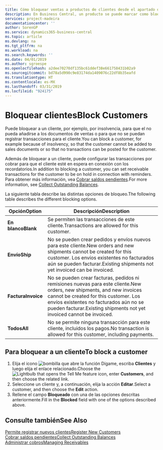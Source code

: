 ```yaml
---
title: Cómo bloquear ventas a productos de clientes desde el apartado de Ventas o Compras
description: En Business Central, un producto se puede marcar como bloqueado para ventas, bloqueado para compras o bloqueado para todos los propósitos.
services: project-madeira
documentationcenter: ''
author: SorenGP
ms.service: dynamics365-business-central
ms.topic: article
ms.devlang: na
ms.tgt_pltfrm: na
ms.workload: na
ms.search.keywords: ''
ms.date: 04/01/2019
ms.author: sgroespe
ms.openlocfilehash: a2dee70270df135bc61ddef38e661758431b02a9
ms.sourcegitcommit: bd78a5d990c9e83174da1409076c22df8b35eafd
ms.translationtype: HT
ms.contentlocale: es-MX
ms.lasthandoff: 03/31/2019
ms.locfileid: "924175"
---
```

# <a name="block-customers"></a><span data-ttu-id="d9053-103">Bloquear clientes</span><span class="sxs-lookup"><span data-stu-id="d9053-103">Block Customers</span></span>
<span data-ttu-id="d9053-104">Puede bloquear a un cliente, por ejemplo, por insolvencia, para que el no pueda añadirse a los documentos de ventas o para que no se puedan registrar transacciones para el cliente.</span><span class="sxs-lookup"><span data-stu-id="d9053-104">You can block a customer, for example because of insolvency, so that the customer cannot be added to sales documents or so that no transactions can be posted for the customer.</span></span>

<span data-ttu-id="d9053-105">Además de bloquear a un cliente, puede configurar las transacciones por cobrar para que el cliente esté en espera en conexión con los recordatorios.</span><span class="sxs-lookup"><span data-stu-id="d9053-105">In addition to blocking a customer, you can set receivable transactions for the customer to be on hold in connection with reminders.</span></span> <span data-ttu-id="d9053-106">Para obtener más información, vea [Cobrar saldos pendientes](receivables-collect-outstanding-balances.md).</span><span class="sxs-lookup"><span data-stu-id="d9053-106">For more information, see [Collect Outstanding Balances](receivables-collect-outstanding-balances.md).</span></span>   

<span data-ttu-id="d9053-107">La siguiente tabla describe las distintas opciones de bloqueo.</span><span class="sxs-lookup"><span data-stu-id="d9053-107">The following table describes the different blocking options.</span></span>  

|<span data-ttu-id="d9053-108">Opción</span><span class="sxs-lookup"><span data-stu-id="d9053-108">Option</span></span>|<span data-ttu-id="d9053-109">Descripción</span><span class="sxs-lookup"><span data-stu-id="d9053-109">Description</span></span>|  
|--------------------|------------|  
|<span data-ttu-id="d9053-110">**En blanco**</span><span class="sxs-lookup"><span data-stu-id="d9053-110">**Blank**</span></span>|<span data-ttu-id="d9053-111">Se permiten las transacciones de este cliente.</span><span class="sxs-lookup"><span data-stu-id="d9053-111">Transactions are allowed for this customer.</span></span>|
|<span data-ttu-id="d9053-112">**Envío**</span><span class="sxs-lookup"><span data-stu-id="d9053-112">**Ship**</span></span>|<span data-ttu-id="d9053-113">No se pueden crear pedidos y envíos nuevos para este cliente.</span><span class="sxs-lookup"><span data-stu-id="d9053-113">New orders and new shipments cannot be created for this customer.</span></span> <span data-ttu-id="d9053-114">Los envíos existentes no facturados aún se pueden facturar.</span><span class="sxs-lookup"><span data-stu-id="d9053-114">Existing shipments not yet invoiced can be invoiced.</span></span>|  
|<span data-ttu-id="d9053-115">**Factura**</span><span class="sxs-lookup"><span data-stu-id="d9053-115">**Invoice**</span></span>|<span data-ttu-id="d9053-116">No se pueden crear facturas, pedidos ni remisiones nuevas para este cliente.</span><span class="sxs-lookup"><span data-stu-id="d9053-116">New orders, new shipments, and new invoices cannot be created for this customer.</span></span> <span data-ttu-id="d9053-117">Los envíos existentes no facturados aún no se pueden facturar.</span><span class="sxs-lookup"><span data-stu-id="d9053-117">Existing shipments not yet invoiced cannot be invoiced.</span></span>|  
|<span data-ttu-id="d9053-118">**Todos**</span><span class="sxs-lookup"><span data-stu-id="d9053-118">**All**</span></span>|<span data-ttu-id="d9053-119">No se permite ninguna transacción para este cliente, incluidos los pagos.</span><span class="sxs-lookup"><span data-stu-id="d9053-119">No transaction is allowed for this customer, including payments.</span></span>|  

## <a name="to-block-a-customer"></a><span data-ttu-id="d9053-120">Para bloquear a un cliente</span><span class="sxs-lookup"><span data-stu-id="d9053-120">To block a customer</span></span>  
1. <span data-ttu-id="d9053-121">Elija el icono ![bombilla que abre la función Dígame](media/ui-search/search_small.png "Dígame que desea hacer"), escriba **Clientes** y luego elija el enlace relacionado.</span><span class="sxs-lookup"><span data-stu-id="d9053-121">Choose the ![Lightbulb that opens the Tell Me feature](media/ui-search/search_small.png "Tell me what you want to do") icon, enter **Customers**, and then choose the related link.</span></span>
2. <span data-ttu-id="d9053-122">Seleccione un cliente y, a continuación, elija la acción **Editar**.</span><span class="sxs-lookup"><span data-stu-id="d9053-122">Select a customer, and then choose the **Edit** action.</span></span>
3. <span data-ttu-id="d9053-123">Rellene el campo **Bloqueado** con una de las opciones descritas anteriormente.</span><span class="sxs-lookup"><span data-stu-id="d9053-123">Fill in the **Blocked** field with one of the options described above.</span></span>

## <a name="see-also"></a><span data-ttu-id="d9053-124">Consulte también</span><span class="sxs-lookup"><span data-stu-id="d9053-124">See Also</span></span>  
[<span data-ttu-id="d9053-125">Permite registrar nuevos clientes</span><span class="sxs-lookup"><span data-stu-id="d9053-125">Register New Customers</span></span>](sales-how-register-new-customers.md)  
[<span data-ttu-id="d9053-126">Cobrar saldos pendientes</span><span class="sxs-lookup"><span data-stu-id="d9053-126">Collect Outstanding Balances</span></span>](receivables-collect-outstanding-balances.md)  
[<span data-ttu-id="d9053-127">Administrar cobros</span><span class="sxs-lookup"><span data-stu-id="d9053-127">Managing Receivables</span></span>](receivables-manage-receivables.md)  
